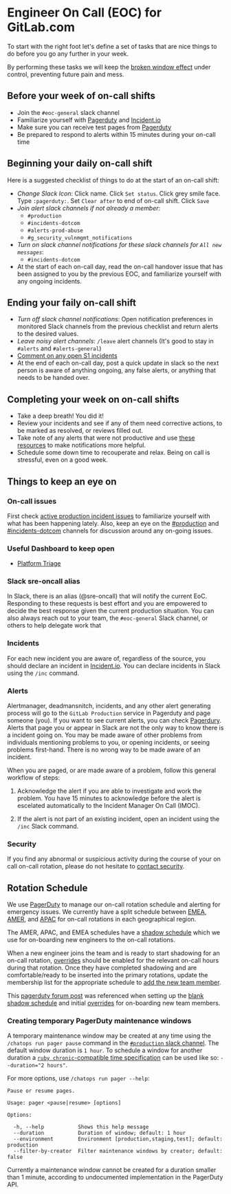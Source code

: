 # Engineer On Call (EOC) for GitLab.com

To start with the right foot let's define a set of tasks that are nice things to do before you go any further in your week.

By performing these tasks we will keep the [broken window effect][broken_window_effect] under control, preventing future pain and mess.

## Before your week of on-call shifts

- Join the `#eoc-general` slack channel
- Familiarize yourself with [Pagerduty][pagerduty] and [Incident.io][incidentio]
- Make sure you can receive test pages from [Pagerduty][pagerduty]
- Be prepared to respond to alerts within 15 minutes during your on-call time

## Beginning your daily on-call shift

Here is a suggested checklist of things to do at the start of an on-call shift:

- *Change Slack Icon*: Click name. Click `Set status`.
  Click grey smile face.
  Type `:pagerduty:`.
  Set `Clear after` to end of on-call shift.
  Click `Save`
- *Join alert slack channels if not already a member*:
  - `#production`
  - `#incidents-dotcom`
  - `#alerts-prod-abuse`
  - `#g_security_vulnmgmt_notifications`
- *Turn on slack channel notifications for these slack channels for
  `All new messages`*:
  - `#incidents-dotcom`
- At the start of each on-call day, read the on-call handover issue that has been assigned to you by the previous EOC, and familiarize yourself with any ongoing incidents.

## Ending your faily on-call shift

- *Turn off slack channel notifications*: Open notification preferences in monitored Slack channels from the previous checklist and return alerts to the desired values.
- *Leave noisy alert channels*: `/leave` alert channels (It's good to stay in `#alerts` and `#alerts-general`)
- [Comment on any open S1 incidents][open_s1_incidents]
- At the end of each on-call day, post a quick update in slack so the next person is aware of anything ongoing, any false alerts, or anything that needs to be handed over.

## Completing your week on on-call shifts

- Take a deep breath! You did it!
- Review your incidents and see if any of them need corrective actions, to be marked as resolved, or reviews filled out.
- Take note of any alerts that were not productive and use [these resources](../../docs/monitoring/alert_tuning.md) to make notifications more helpful.
- Schedule some down time to recouperate and relax. Being on call is stressful, even on a good week.

## Things to keep an eye on

### On-call issues

First check [active production incident issues][active-production-incident-issues] to familiarize yourself with what has been happening lately.
Also, keep an eye on the [#production][slack-production] and [#incidents-dotcom][slack-incident-management] channels for discussion around any on-going issues.

### Useful Dashboard to keep open

- [Platform Triage](https://dashboards.gitlab.net/goto/EEjfId3Ig?orgId=1)

### Slack sre-oncall alias

In Slack, there is an alias (@sre-oncall) that will notify the current EoC.
Responding to these requests is best effort and you are empowered to decide the best response given the current production situation.
You can also always reach out to your team, the `#eoc-general` Slack channel, or others to help delegate work that 

### Incidents

For each new incident you are aware of, regardless of the source, you should declare an incident in [Incident.io][incidentio].
You can declare incidents in Slack using the `/inc` command.

### Alerts

Alertmanager, deadmansnitch, incidents, and any other alert generating process will go to the `GitLab Production` service in Pagerduty and page someone (you).
If you want to see current alerts, you can check [Pagerdury][pagerduty].
Alerts that page you or appear in Slack are not the only way to know there is a incident going on.
You may be made aware of other problems from individuals mentioning problems to you, or opening incidents, or seeing problems first-hand.
There is no wrong way to be made aware of an incident.

When you are paged, or are made aware of a problem, follow this general workflow of steps:

1. Acknowledge the alert if you are able to investigate and work the problem.
You have 15 minutes to acknowledge before the alert is escelated automatically to the Incident Manager On Call (IMOC).


1. If the alert is not part of an existing incident, open an incident using the `/inc` Slack command.


### Security

If you find any abnormal or suspicious activity during the course of your on call on-call rotation, please do not hesitate to [contact security](https://handbook.gitlab.com/handbook/security/security-operations/sirt/engaging-security-on-call/).

## Rotation Schedule

We use [PagerDuty](https://gitlab.pagerduty.com) to manage our on-call rotation schedule and alerting for emergency issues.
We currently have a split schedule between [EMEA][pagerduty-emea], [AMER][pagerduty-amer], and [APAC][pagerduty-apac] for on-call rotations in each geographical region.

The AMER, APAC, and EMEA schedules have a [shadow schedule][pagerduty-shadow] which we use for on-boarding new engineers to the on-call rotations.

When a new engineer joins the team and is ready to start shadowing for an on-call rotation, [overrides][pagerduty-overrides] should be enabled for the relevant on-call hours during that rotation.
Once they have completed shadowing and are comfortable/ready to be inserted into the primary rotations, update the membership list for the appropriate schedule to [add the new team member][pagerduty-add-user].

This [pagerduty forum post][pagerduty-shadow-schedule] was referenced when setting up the [blank shadow schedule][pagerduty-blank-schedule] and initial [overrides][pagerduty-overrides] for on-boarding new team members.

### Creating temporary PagerDuty maintenance windows

A temporary maintenance window may be created at any time using the `/chatops run pager pause` command in the [`#production` slack channel](https://gitlab.slack.com/archives/C101F3796).
The default window duration is `1 hour`. To schedule a window for another duration a [`ruby chronic`-compatible time specification](https://github.com/mojombo/chronic#examples) can be used like so: `--duration="2 hours"`.

For more options, use `/chatops run pager --help`:

```
Pause or resume pages.

Usage: pager <pause|resume> [options]

Options:

  -h, --help           Shows this help message
  --duration           Duration of window; default: 1 hour
  --environment        Environment [production,staging,test]; default: production
  --filter-by-creator  Filter maintenance windows by creator; default: false
```

Currently a maintenance window cannot be created for a duration smaller than 1 minute, according
to undocumented implementation in the PagerDuty API.


[active-production-incident-issues]:https://gitlab.com/gitlab-com/gl-infra/production/issues?state=open&label_name[]=Incident::Active
[open_s1_incidents]:                https://gitlab.com/gitlab-com/gl-infra/production/issues?scope=all&utf8=✓&state=opened&label_name%5B%5D=incident&label_name%5B%5D=S1

[incidentio]:                       https://app.incident.io

[pagerduty]:                        https://gitlab.pagerduty.com
[pagerduty-add-user]:               https://support.pagerduty.com/docs/editing-schedules#section-adding-users
[pagerduty-amer]:                   https://gitlab.pagerduty.com/schedules#POL1GSQ
[pagerduty-apac]:                   https://gitlab.pagerduty.com/schedules#PF02RF0
[pagerduty-emea]:                   https://gitlab.pagerduty.com/schedules#P40KYLY
[pagerduty-shadow]:                 https://gitlab.pagerduty.com/schedules#PZEBYO0
[pagerduty-blank-schedule]:         https://community.pagerduty.com/t/creating-a-blank-schedule/212
[pagerduty-shadow-schedule]:        https://community.pagerduty.com/t/creating-a-shadow-schedule-to-onboard-new-employees/214
[pagerduty-overrides]:              https://support.pagerduty.com/docs/editing-schedules#section-create-and-delete-overrides

[prometheus-azure]:                 https://prometheus.gitlab.com/alerts
[prometheus-azure-targets-down]:    https://prometheus.gitlab.com/consoles/up.html
[prometheus-gprd]:                  https://prometheus.gprd.gitlab.net/alerts
[prometheus-gprd-targets-down]:     https://prometheus.gprd.gitlab.net/consoles/up.html
[prometheus-app-gprd]:              https://prometheus-app.gprd.gitlab.net/alerts
[prometheus-app-gprd-targets-down]: https://prometheus-app.gprd.gitlab.net/consoles/up.html

[runbook-repo]:                     https://gitlab.com/gitlab-com/runbooks

[slack-alerts]:                     https://gitlab.slack.com/channels/alerts
[slack-alerts-general]:             https://gitlab.slack.com/channels/feed_alerts-general
[slack-incident-management]:        https://gitlab.slack.com/channels/incidents-dotcom
[slack-production]:                 https://gitlab.slack.com/channels/production

[broken_window_effect]:             https://en.wikipedia.org/wiki/Broken_windows_theory

